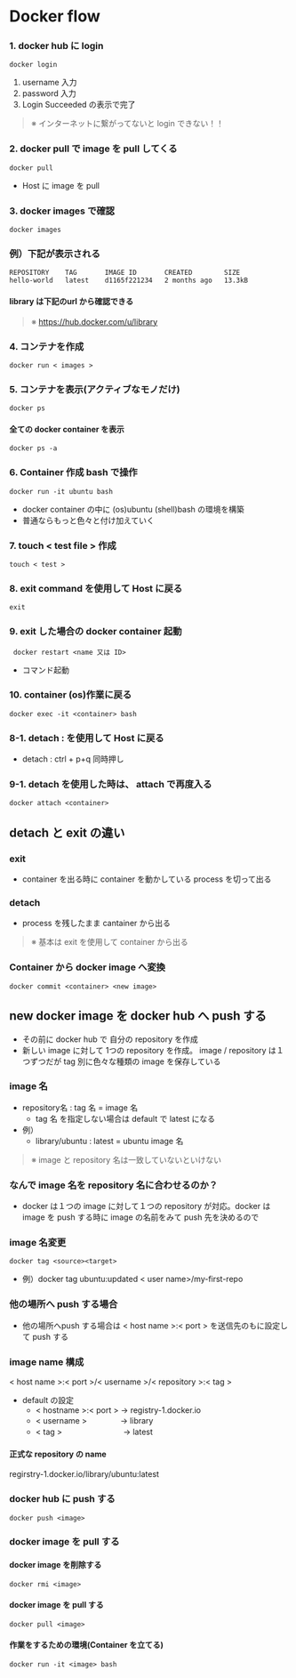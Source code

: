 # Docker flow
### 1. docker hub に login
    docker login
1. username 入力
2. password 入力
3. Login Succeeded の表示で完了
> ※ インターネットに繋がってないと login できない！！
### 2. docker pull で image を pull してくる
    docker pull
- Host に image を pull
### 3. docker images で確認
    docker images
### 例）下記が表示される
    REPOSITORY    TAG       IMAGE ID       CREATED        SIZE
    hello-world   latest    d1165f221234   2 months ago   13.3kB
#### library は下記のurl から確認できる
> ※ https://hub.docker.com/u/library
### 4. コンテナを作成
    docker run < images >
### 5.  コンテナを表示(アクティブなモノだけ)
    docker ps
#### 全ての docker container を表示
    docker ps -a
### 6. Container 作成 bash で操作
    docker run -it ubuntu bash
- docker container の中に (os)ubuntu (shell)bash の環境を構築
- 普通ならもっと色々と付け加えていく
### 7. touch < test file > 作成
    touch < test >
### 8. exit command を使用して Host に戻る
    exit
### 9. exit した場合の docker container 起動
     docker restart <name 又は ID>
- コマンド起動
### 10. container  (os)作業に戻る
    docker exec -it <container> bash
### 8-1. detach : を使用して Host に戻る
- detach : ctrl + p+q 同時押し
### 9-1. detach を使用した時は、 attach で再度入る
    docker attach <container>
## detach と exit の違い
### exit
- container を出る時に container を動かしている process を切って出る
### detach
- process を残したまま cantainer から出る
> ※ 基本は exit を使用して container から出る
### Container から docker image へ変換
    docker commit <container> <new image>
## new docker image を docker hub へ push する
- その前に docker hub で 自分の repository を作成
- 新しい image に対して 1つの repository を作成。 image / repository は１つずつだが tag 別に色々な種類の image を保存している
### image 名
- repository名 : tag 名 = image 名
   - tag 名 を指定しない場合は default で latest になる
- 例）
   - library/ubuntu : latest = ubuntu image 名
> ※ image と repository 名は一致していないといけない
### なんで image 名を repository 名に合わせるのか？
- docker は１つの image に対して１つの repository が対応。docker は image を push する時に image の名前をみて push 先を決めるので
### image 名変更
    docker tag <source><target>
- 例）docker tag ubuntu:updated < user name>/my-first-repo
### 他の場所へ push する場合
- 他の場所へpush する場合は < host name >:< port > を送信先のもに設定して push する
### image name 構成
< host name >:< port >/< username >/< repository >:< tag >
- default の設定
   - < hostname >:< port > → registry-1.docker.io
   - < username >  　　　　→ library
   - < tag > 　　　　　　 　 → latest
#### 正式な repository の name
regirstry-1.docker.io/library/ubuntu:latest
### docker hub に push する
    docker push <image>
### docker image を pull する
#### docker image を削除する
    docker rmi <image>
#### docker image を pull する
    docker pull <image>
#### 作業をするための環境(Container を立てる)
    docker run -it <image> bash


